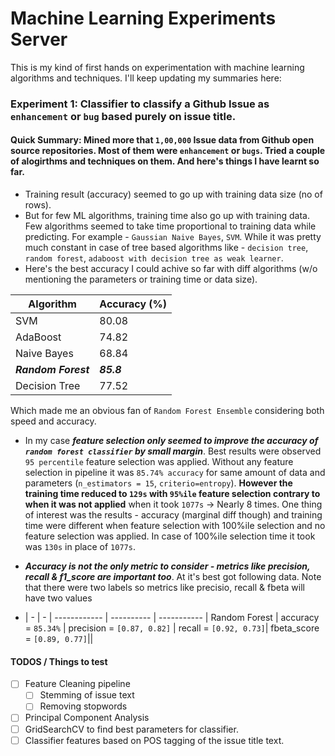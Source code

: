 # Machine Learning Experiments Server
This is my kind of first hands on experimentation with machine learning algorithms and techniques. I'll keep updating my summaries here:

### Experiment 1: Classifier to classify a Github Issue as `enhancement` or `bug` based purely on issue title.
#### Quick Summary: Mined more that `1,00,000` Issue data from Github open source repositories. Most of them were `enhancement` or `bugs`. Tried a couple of alogirthms and techniques on them. And here's things I have learnt so far.
 - Training result (accuracy) seemed to go up with training data size (no of rows).
 - But for few ML algorithms, training time also go up with training data. Few algorithms seemed to take time proportional to training data while predicting. For example - `Gaussian Naive Bayes`, `SVM`. While it was pretty much constant in case of tree based algorithms like - `decision tree`, `random forest`, `adaboost with decision tree as weak learner`.
 - Here's the best accuracy I could achive so far with diff algorithms (w/o mentioning the parameters or training time or data size).
 
  Algorithm     | Accuracy (%)  |
  ------------- |---------------|
  SVM           | 80.08         |
  AdaBoost      | 74.82         |
  Naive Bayes   | 68.84         |
  ***Random Forest*** | ***85.8***         |
  Decision Tree | 77.52         |
  
  Which made me an obvious fan of `Random Forest Ensemble` considering both speed and accuracy.
  
 - In my case ***feature selection only seemed to improve the accuracy of `random forest classifier` by small margin***. Best results were observed `95 percentile` feature selection was applied. Without any feature selection in pipeline it was `85.74% accuracy` for same amount of data and parameters (`n_estimators = 15`, `criterio=entropy`). **However the training time reduced to `129s` with `95%ile` feature selection contrary to when it was not applied** when it took `1077s` -> Nearly 8 times. One thing of interest was the results - accuracy (marginal diff though) and training time were different when feature selection with 100%ile selection and no feature selection was applied. In case of 100%ile selection time it took was `130s` in place of `1077s`.
 
 - ***Accuracy is not the only metric to consider - metrics like precision, recall & f1_score are important too***. At it's best got following data. Note that there were two labels so metrics like precisio, recall & fbeta will have two values
 
  - | - | - |
  ------------  | ---------- | ----------- |
 Random Forest | accuracy = `85.34%` | precision = `[0.87, 0.82]` |
 recall = `[0.92, 0.73]`| fbeta_score = `[0.89, 0.77]`||
 
#### TODOS / Things to test
 - [ ] Feature Cleaning pipeline
    - [ ] Stemming of issue text
    - [ ] Removing stopwords
 - [ ] Principal Component Analysis
 - [ ] GridSearchCV to find best parameters for classifier.
 - [ ] Classifier features based on POS tagging of the issue title text.
